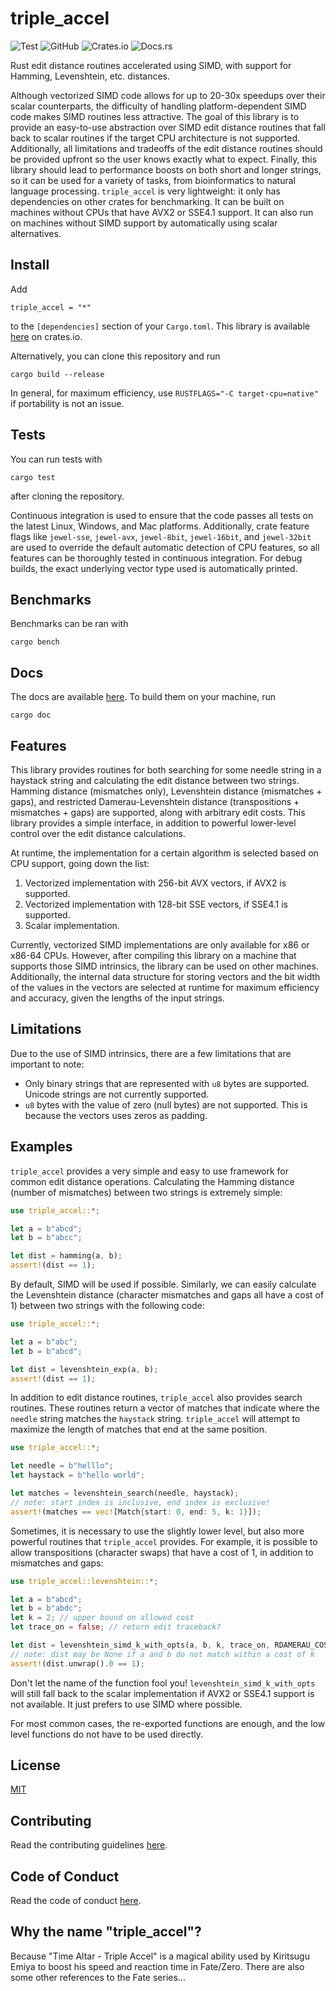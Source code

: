 # triple_accel
![Test](https://github.com/Daniel-Liu-c0deb0t/triple_accel/workflows/Test/badge.svg)
![GitHub](https://img.shields.io/github/license/Daniel-Liu-c0deb0t/triple_accel)
![Crates.io](https://img.shields.io/crates/v/triple_accel)
![Docs.rs](https://docs.rs/triple_accel/badge.svg)

Rust edit distance routines accelerated using SIMD, with support for Hamming, Levenshtein, etc.
distances.

Although vectorized SIMD code allows for up to 20-30x speedups over their scalar counterparts,
the difficulty of handling platform-dependent SIMD code makes SIMD routines less attractive.
The goal of this library is to provide an easy-to-use abstraction over SIMD edit distance routines
that fall back to scalar routines if the target CPU architecture is not supported.
Additionally, all limitations and tradeoffs of the edit distance routines should be provided upfront
so the user knows exactly what to expect.
Finally, this library should lead to performance boosts on both short and longer strings, so it
can be used for a variety of tasks, from bioinformatics to natural language processing.
`triple_accel` is very lightweight: it only has dependencies on other crates for benchmarking.
It can be built on machines without CPUs that have AVX2 or SSE4.1 support. It can also run on
machines without SIMD support by automatically using scalar alternatives.

## Install
Add
```
triple_accel = "*"
```
to the `[dependencies]` section of your `Cargo.toml`. This library is available
[here](https://crates.io/crates/triple_accel) on crates.io.

Alternatively, you can clone this repository and run
```
cargo build --release
```
In general, for maximum efficiency, use `RUSTFLAGS="-C target-cpu=native"` if portability is not an issue.

## Tests
You can run tests with
```
cargo test
```
after cloning the repository.

Continuous integration is used to ensure that the code passes all tests on the latest Linux, Windows,
and Mac platforms. Additionally, crate feature flags like `jewel-sse`, `jewel-avx`, `jewel-8bit`,
`jewel-16bit`, and `jewel-32bit` are used to override the default automatic detection of CPU features,
so all features can be thoroughly tested in continuous integration. For debug builds, the exact
underlying vector type used is automatically printed.

## Benchmarks
Benchmarks can be ran with
```
cargo bench
```

## Docs
The docs are available [here](https://docs.rs/triple_accel). To build them on
your machine, run
```
cargo doc
```

## Features

This library provides routines for both searching for some needle string in a haystack string
and calculating the edit distance between two strings. Hamming distance (mismatches only),
Levenshtein distance (mismatches + gaps), and restricted Damerau-Levenshtein distance
(transpositions + mismatches + gaps) are supported, along with arbitrary edit costs. This
library provides a simple interface, in addition to powerful lower-level control over the edit
distance calculations.

At runtime, the implementation for a certain algorithm is selected based on CPU support, going
down the list:

1. Vectorized implementation with 256-bit AVX vectors, if AVX2 is supported.
2. Vectorized implementation with 128-bit SSE vectors, if SSE4.1 is supported.
3. Scalar implementation.

Currently, vectorized SIMD implementations are only available for x86 or x86-64 CPUs. However,
after compiling this library on a machine that supports those SIMD intrinsics, the library can
be used on other machines.
Additionally, the internal data structure for storing vectors and the bit width of the values
in the vectors are selected at runtime for maximum efficiency and accuracy, given the lengths
of the input strings.

## Limitations

Due to the use of SIMD intrinsics, there are a few limitations that are important to note:

* Only binary strings that are represented with `u8` bytes are supported. Unicode strings are
not currently supported.
* `u8` bytes with the value of zero (null bytes) are not supported. This is because the vectors
uses zeros as padding.

## Examples
`triple_accel` provides a very simple and easy to use framework for common edit distance operations.
Calculating the Hamming distance (number of mismatches) between two strings is extremely simple:
```Rust
use triple_accel::*;

let a = b"abcd";
let b = b"abcc";

let dist = hamming(a, b);
assert!(dist == 1);
```
By default, SIMD will be used if possible.
Similarly, we can easily calculate the Levenshtein distance (character mismatches and gaps all have
a cost of 1) between two strings with the following code:
```Rust
use triple_accel::*;

let a = b"abc";
let b = b"abcd";

let dist = levenshtein_exp(a, b);
assert!(dist == 1);
```
In addition to edit distance routines, `triple_accel` also provides search routines. These routines
return a vector of matches that indicate where the `needle` string matches the `haystack` string.
`triple_accel` will attempt to maximize the length of matches that end at the same position.
```Rust
use triple_accel::*;

let needle = b"helllo";
let haystack = b"hello world";

let matches = levenshtein_search(needle, haystack);
// note: start index is inclusive, end index is exclusive!
assert!(matches == vec![Match{start: 0, end: 5, k: 1}]);
```
Sometimes, it is necessary to use the slightly lower level, but also more powerful routines that
`triple_accel` provides. For example, it is possible to allow transpositions (character swaps) that
have a cost of 1, in addition to mismatches and gaps:
```Rust
use triple_accel::levenshtein::*;

let a = b"abcd";
let b = b"abdc";
let k = 2; // upper bound on allowed cost
let trace_on = false; // return edit traceback?

let dist = levenshtein_simd_k_with_opts(a, b, k, trace_on, RDAMERAU_COSTS);
// note: dist may be None if a and b do not match within a cost of k
assert!(dist.unwrap().0 == 1);
```
Don't let the name of the function fool you! `levenshtein_simd_k_with_opts` will still fall back to
the scalar implementation if AVX2 or SSE4.1 support is not available. It just prefers to use SIMD
where possible.

For most common cases, the re-exported functions are enough, and the low level functions do not
have to be used directly.

## License
[MIT](LICENSE)

## Contributing
Read the contributing guidelines [here](CONTRIBUTING.md).

## Code of Conduct
Read the code of conduct [here](CODE_OF_CONDUCT.md).

## Why the name "triple_accel"?
Because "Time Altar - Triple Accel" is a magical ability used by Kiritsugu Emiya to boost his speed
and reaction time in Fate/Zero. There are also some other references to the Fate series...
